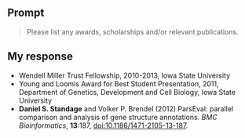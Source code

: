 ## Prompt

> Please list any awards, scholarships and/or relevant publications.

## My response

* Wendell Miller Trust Fellowship, 2010-2013, Iowa State University
* Young and Loomis Award for Best Student Presentation, 2011, Department of Genetics, Development and Cell Biology, Iowa State University
* **Daniel S. Standage** and Volker P. Brendel (2012) ParsEval: parallel comparison and analysis of gene structure annotations. _BMC Bioinformatics_, **13**:187, [doi:10.1186/1471-2105-13-187](http://dx.doi.org/10.1186/1471-2105-13-187]).